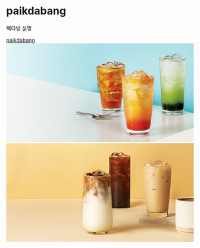 # paikdabang
빽다방 설명


[paikdabang](https://yellrim.github.io/paikdabang/)
![빽다방이미지](https://github.com/yellrim/paikdabang/blob/main/images/mmain_sec3.jpg?raw=true)
[![빽다방이미지](https://github.com/yellrim/paikdabang/blob/main/images/mmain_sec2.jpg?raw=true)](https://yellrim.github.io/paikdabang/)
